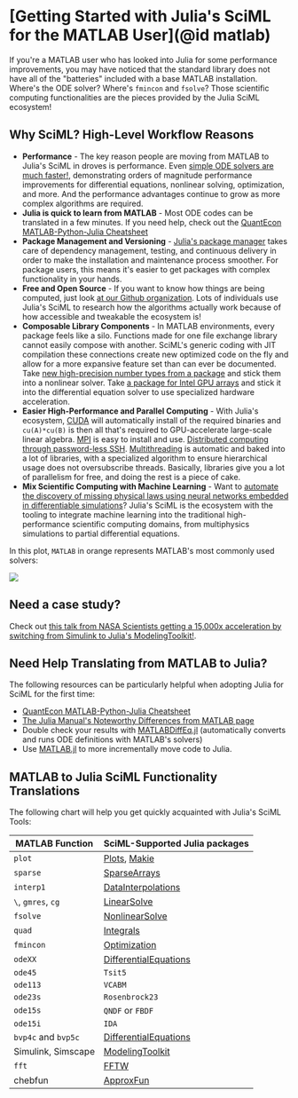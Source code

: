 # [Getting Started with  Julia's SciML for the MATLAB User](@id matlab)

If you're a MATLAB user who has looked into Julia for some performance improvements, you
may have noticed that the standard library does not have all of the "batteries" included
with a base MATLAB installation. Where's the ODE solver? Where's `fmincon` and `fsolve`?
Those scientific computing functionalities are the pieces provided by the Julia SciML
ecosystem!

## Why SciML? High-Level Workflow Reasons

* **Performance** - The key reason people are moving from MATLAB to Julia's SciML in droves
  is performance. Even [simple ODE solvers are much faster!](https://benchmarks.sciml.ai/stable/MultiLanguage/ode_wrapper_packages/),
  demonstrating orders of magnitude performance improvements for differential equations,
  nonlinear solving, optimization, and more. And the performance advantages continue to
  grow as more complex algorithms are required.
* **Julia is quick to learn from MATLAB** - Most ODE codes can be translated in a few
  minutes. If you need help, check out the
  [QuantEcon MATLAB-Python-Julia Cheatsheet](https://cheatsheets.quantecon.org/)
* **Package Management and Versioning** - [Julia's package manager](https://github.com/JuliaLang/Pkg.jl)
  takes care of dependency management, testing, and continuous delivery in order to make
  the installation and maintenance process smoother. For package users, this means it's
  easier to get packages with complex functionality in your hands.
* **Free and Open Source** - If you want to know how things are being computed, just look
  [at our Github organization](https://github.com/SciML). Lots of individuals use Julia's
  SciML to research how the algorithms actually work because of how accessible and tweakable
  the ecosystem is!
* **Composable Library Components** - In MATLAB environments, every package feels like
  a silo. Functions made for one file exchange library cannot easily compose with another.
  SciML's generic coding with JIT compilation these connections create new optimized code on
  the fly and allow for a more expansive feature set than can ever be documented. Take
  [new high-precision number types from a package](https://github.com/JuliaArbTypes/ArbFloats.jl)
  and stick them into a nonlinear solver. Take
  [a package for Intel GPU arrays](https://github.com/JuliaGPU/oneAPI.jl) and stick it into
  the differential equation solver to use specialized hardware acceleration.
* **Easier High-Performance and Parallel Computing** - With Julia's ecosystem,
  [CUDA](https://github.com/JuliaGPU/CUDA.jl) will automatically install of the required
  binaries and `cu(A)*cu(B)` is then all that's required to GPU-accelerate large-scale
  linear algebra. [MPI](https://github.com/JuliaParallel/MPI.jl) is easy to install and
  use. [Distributed computing through password-less SSH](https://docs.julialang.org/en/v1/manual/distributed-computing/). [Multithreading](https://docs.julialang.org/en/v1/manual/multi-threading/)
  is automatic and baked into a lot of libraries, with a specialized algorithm to ensure
  hierarchical usage does not oversubscribe threads. Basically, libraries give you a lot
  of parallelism for free, and doing the rest is a piece of cake.
* **Mix Scientific Computing with Machine Learning** - Want to [automate the discovery
  of missing physical laws using neural networks embedded in differentiable simulations](https://arxiv.org/abs/2001.04385)? Julia's SciML is the ecosystem with the tooling to integrate machine
  learning into the traditional high-performance scientific computing domains, from
  multiphysics simulations to partial differential equations.

In this plot, `MATLAB` in orange represents MATLAB's most commonly used solvers:

![](https://user-images.githubusercontent.com/1814174/195836404-ea69730e-69a4-4bf0-8d12-f57d5b8fce21.PNG)

## Need a case study?

Check out [this talk from NASA Scientists getting a 15,000x acceleration by switching from
Simulink to Julia's ModelingToolkit!](https://www.youtube.com/watch?v=tQpqsmwlfY0).

## Need Help Translating from MATLAB to Julia?

The following resources can be particularly helpful when adopting Julia for SciML for the
first time:

* [QuantEcon MATLAB-Python-Julia Cheatsheet](https://cheatsheets.quantecon.org/)
* [The Julia Manual's Noteworthy Differences from MATLAB page](https://docs.julialang.org/en/v1/manual/noteworthy-differences/#Noteworthy-differences-from-MATLAB)
* Double check your results with [MATLABDiffEq.jl](https://github.com/SciML/MATLABDiffEq.jl)
  (automatically converts and runs ODE definitions with MATLAB's solvers)
* Use [MATLAB.jl](https://github.com/JuliaInterop/MATLAB.jl) to more incrementally move
  code to Julia.

## MATLAB to Julia SciML Functionality Translations

The following chart will help you get quickly acquainted with Julia's SciML Tools:

|MATLAB Function|SciML-Supported Julia packages|
| --- | --- |
|`plot`|[Plots](https://docs.juliaplots.org/stable/), [Makie](https://docs.makie.org/stable/)|
|`sparse`|[SparseArrays](https://docs.julialang.org/en/v1/stdlib/SparseArrays/#Sparse-Arrays)|
|`interp1`|[DataInterpolations](https://github.com/PumasAI/DataInterpolations.jl)|
|`\`, `gmres`, `cg`|[LinearSolve](http://linearsolve.sciml.ai/dev/)|
|`fsolve`|[NonlinearSolve](https://nonlinearsolve.sciml.ai/)|
|`quad`|[Integrals](https://integrals.sciml.ai/)|
|`fmincon`|[Optimization](https://optimization.sciml.ai/)|
|`odeXX`|[DifferentialEquations](https://diffeq.sciml.ai/latest/)|
|`ode45`|`Tsit5`|
|`ode113`|`VCABM`|
|`ode23s`|`Rosenbrock23`|
|`ode15s`|`QNDF` or `FBDF`|
|`ode15i`|`IDA`|
|`bvp4c` and `bvp5c`|[DifferentialEquations](https://diffeq.sciml.ai/latest/)|
|Simulink, Simscape|[ModelingToolkit](https://mtk.sciml.ai/dev/)|
|`fft`|[FFTW](https://github.com/JuliaMath/FFTW.jl)|
|chebfun|[ApproxFun](https://juliaapproximation.github.io/ApproxFun.jl/stable/)|
